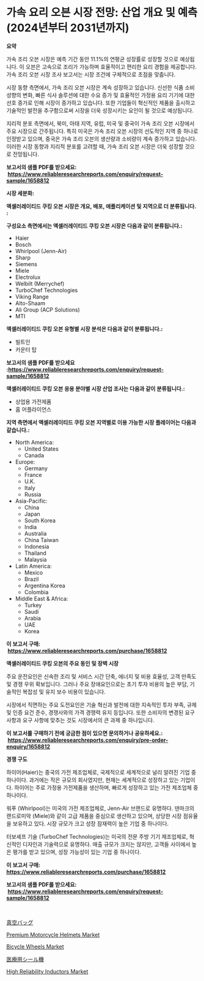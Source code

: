 <p><h1>가속 요리 오븐 시장 전망: 산업 개요 및 예측 (2024년부터 2031년까지)</h1></p><p><strong>요약</strong></p>
<p><p>가속 조리 오븐 시장은 예측 기간 동안 11.1%의 연평균 성장률로 성장할 것으로 예상됩니다. 이 오븐은 고속으로 조리가 가능하며 효율적이고 편리한 요리 경험을 제공합니다. 가속 조리 오븐 시장 조사 보고서는 시장 조건에 구체적으로 초점을 맞춥니다.</p><p>시장 동향 측면에서, 가속 조리 오븐 시장은 계속 성장하고 있습니다. 신선한 식품 소비 성향의 변화, 빠른 식사 솔루션에 대한 수요 증가 및 효율적인 가정용 요리 기기에 대한 선호 증가로 인해 시장이 증가하고 있습니다. 또한 기업들이 혁신적인 제품을 출시하고 기술적인 발전을 추구함으로써 시장을 더욱 성장시키는 요인이 될 것으로 예상됩니다.</p><p>지리적 분포 측면에서, 북미, 아태 지역, 유럽, 미국 및 중국이 가속 조리 오븐 시장에서 주요 시장으로 간주됩니다. 특히 미국은 가속 조리 오븐 시장의 선도적인 지역 중 하나로 인정받고 있으며, 중국은 가속 조리 오븐의 생산량과 소비량이 계속 증가하고 있습니다. 이러한 시장 동향과 지리적 분포를 고려할 때, 가속 조리 오븐 시장은 더욱 성장할 것으로 전망됩니다.</p></p>
<p><strong>보고서의 샘플 PDF를 받으세요: &nbsp;<a href="https://www.reliableresearchreports.com/enquiry/request-sample/1658812">https://www.reliableresearchreports.com/enquiry/request-sample/1658812</a></strong></p>
<p><strong>시장 세분화:</strong></p>
<p><strong> 액셀러레이티드 쿠킹 오븐 시장은 개요, 배포, 애플리케이션 및 지역으로 더 분류됩니다. :</strong></p>
<p><strong>구성요소 측면에서는 액셀러레이티드 쿠킹 오븐 시장은 다음과 같이 분류됩니다.:</strong></p>
<p><ul><li>Haier</li><li>Bosch</li><li>Whirlpool (Jenn-Air)</li><li>Sharp</li><li>Siemens</li><li>Miele</li><li>Electrolux</li><li>Welbilt (Merrychef)</li><li>TurboChef Technologies</li><li>Viking Range</li><li>Alto-Shaam</li><li>Ali Group (ACP Solutions)</li><li>MTI</li></ul></p>
<p><strong> 액셀러레이티드 쿠킹 오븐 유형별 시장 분석은 다음과 같이 분류됩니다.:</strong></p>
<p><ul><li>빌트인</li><li>카운터 탑</li></ul></p>
<p><strong>보고서의 샘플 PDF를 받으세요 :<a href="https://www.reliableresearchreports.com/enquiry/request-sample/1658812">https://www.reliableresearchreports.com/enquiry/request-sample/1658812</a></strong></p>
<p><strong> 액셀러레이티드 쿠킹 오븐 응용 분야별 시장 산업 조사는 다음과 같이 분류됩니다.:</strong></p>
<p><ul><li>상업용 가전제품</li><li>홈 어플라이언스</li></ul></p>
<p><strong>지역 측면에서 액셀러레이티드 쿠킹 오븐 지역별로 이용 가능한 시장 플레이어는 다음과 같습니다.:</strong></p>
<p><ul>
    <li>
        North America:
        <ul>
            <li>United States</li>
            <li>Canada</li>
        </ul>
    </li>
    <li>
        Europe:
        <ul>
            <li>Germany</li>
            <li>France</li>
            <li>U.K.</li>
            <li>Italy</li>
            <li>Russia</li>
        </ul>
    </li>
    <li>
        Asia-Pacific:
        <ul>
            <li>China</li>
            <li>Japan</li>
            <li>South Korea</li>
            <li>India</li>
            <li>Australia</li>
            <li>China Taiwan</li>
            <li>Indonesia</li>
            <li>Thailand</li>
            <li>Malaysia</li>
        </ul>
    </li>
    <li>
        Latin America:
        <ul>
            <li>Mexico</li>
            <li>Brazil</li>
            <li>Argentina Korea</li>
            <li>Colombia</li>
        </ul>
    </li>
    <li>
        Middle East & Africa:
        <ul>
            <li>Turkey</li>
            <li>Saudi</li>
            <li>Arabia</li>
            <li>UAE</li>
            <li>Korea</li>
        </ul>
    </li>
    </ul></p>
<p><strong>이 보고서 구매: &nbsp;<a href="https://www.reliableresearchreports.com/purchase/1658812">https://www.reliableresearchreports.com/purchase/1658812</a></strong></p>
<p><strong>액셀러레이티드 쿠킹 오븐의 주요 동인 및 장벽 시장</strong></p>
<p><p>주요 운전요인은 신속한 조리 및 서비스 시간 단축, 에너지 및 비용 효율성, 고객 만족도 및 경쟁 우위 확보입니다. 그러나 주요 장애요인으로는 초기 투자 비용의 높은 부담, 기술적인 복잡성 및 유지 보수 비용이 있습니다.</p><p>시장에서 직면하는 주요 도전요인은 기술 혁신과 발전에 대한 지속적인 투자 부족, 규제 및 인증 요건 준수, 경쟁사와의 가격 경쟁력 유지 등입니다. 또한 소비자의 변경된 요구 사항과 요구 사항에 맞추는 것도 시장에서의 큰 과제 중 하나입니다.</p></p>
<p><strong>이 보고서를 구매하기 전에 궁금한 점이 있으면 문의하거나 공유하세요.: &nbsp;<a href="https://www.reliableresearchreports.com/enquiry/pre-order-enquiry/1658812">https://www.reliableresearchreports.com/enquiry/pre-order-enquiry/1658812</a></strong></p>
<p><strong>경쟁 구도</strong></p>
<p><p>하이어(Haier)는 중국의 가전 제조업체로, 국제적으로 세계적으로 널리 알려진 기업 중 하나이다. 과거에는 작은 규모의 회사였지만, 현재는 세계적으로 성장하고 있는 기업이다. 하이어는 주로 가정용 가전제품을 생산하며, 빠르게 성장하고 있는 가전 제조업체 중 하나이다.</p><p>워푸 (Whirlpool)는 미국의 가전 제조업체로, Jenn-Air 브랜드로 유명하다. 덴마크의 랜드로미악 (Miele)와 같이 고급 제품을 중심으로 생산하고 있으며, 상당한 시장 점유율을 보유하고 있다. 시장 규모가 크고 성장 잠재력이 높은 기업 중 하나이다.</p><p>터보셰프 기술 (TurboChef Technologies)는 미국의 전문 주방 기기 제조업체로, 혁신적인 디자인과 기술력으로 유명하다. 매출 규모가 크지는 않지만, 고객들 사이에서 높은 평가를 받고 있으며, 성장 가능성이 있는 기업 중 하나이다.</p></p>
<p><strong>이 보고서 구매: &nbsp; <a href="https://www.reliableresearchreports.com/purchase/1658812">https://www.reliableresearchreports.com/purchase/1658812</a></strong></p>
<p><strong>보고서의 샘플 PDF를 받으세요: &nbsp;<a href="https://www.reliableresearchreports.com/enquiry/request-sample/1658812">https://www.reliableresearchreports.com/enquiry/request-sample/1658812</a></strong><strong></strong></p>
<p>&nbsp;</p>
<p><p><a href="https://github.com/AaronVargas43/Market-Research-Report-List-1/blob/main/768781413575.md">真空バッグ</a></p><p><a href="https://issuu.com/reportprime-2/docs/premium-motorcycle-helmets-market-size-2030.pptx">Premium Motorcycle Helmets Market</a></p><p><a href="https://issuu.com/reportprime-2/docs/bicycle-wheels-market-size-2030.pptx">Bicycle Wheels Market</a></p><p><a href="https://github.com/CloydAbbott2023/Market-Research-Report-List-1/blob/main/262545913576.md">医療用シール機</a></p><p><a href="https://github.com/julyju69/Market-Research-Report-List-2/blob/main/high-reliability-inductors-market.md">High Reliability Inductors Market</a></p></p>